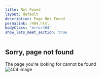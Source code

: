```yaml
---
title: Not Found
layout: default
description: Page Not Found
permalink: /404.html
bodyClass: "error404"
show_lets_meet_section: true
---
```

<section class="py-5">
  <div class="container py-5">
    <div class="row justify-content-center py-md-5">
      <div class="col-md-11 col-xl-9 text-center py-md-5">
        <h1 class="txt-ttl-2 cl-black sr-only">Sorry, page not found</h1>
        <div class="txt-body-3 sr-only">
          The page you're looking for cannot be found
        </div>
        <img
          data-src="/images/uploads/sites/5/2019/07/404.svg"
          alt="404 image"
          class="w-100 lazyload lazy-fade"
        />
      </div>
    </div>
  </div>
</section>
